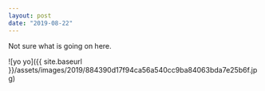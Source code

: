 ```yaml
---
layout: post
date: "2019-08-22"
---
```


Not sure what is going on here.

![yo yo]({{ site.baseurl }}/assets/images/2019/884390d17f94ca56a540cc9ba84063bda7e25b6f.jpg)
